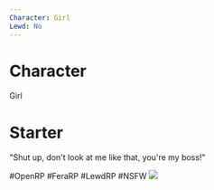 ```yaml
---
Character: Girl
Lewd: No
---
```

# Character
Girl

# Starter
"Shut up, don't look at me like that, you're my boss!"

#OpenRP #FeraRP #LewdRP  #NSFW
![](FKZyNHiXoAcFbpP.jpg)